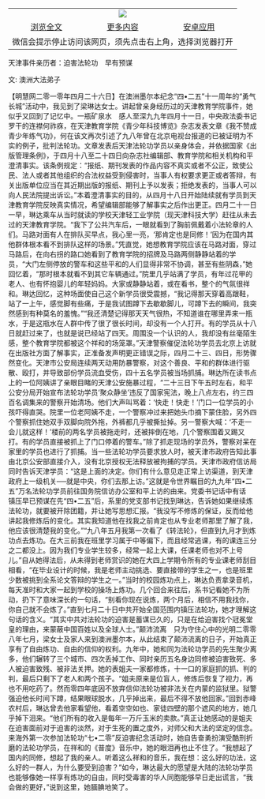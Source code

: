 

<table>
  <tr>
    <td align="center" colspan="3">
      <a href="https://github.com/ogate/ogate/blob/master/README.md"><img src="https://cloud.githubusercontent.com/assets/11880933/13434984/f430fae2-e012-11e5-814f-c2df1e82b247.jpg"/></a>
    </td>
  </tr>
  <tr>
    <td align="center">
      <a href="https://s3.ap-south-1.amazonaws.com/ogatem/oGate.htm?c816344&from=oNote">浏览全文</a>
    </td>
    <td align="center">
      <a href="https://s3.ap-south-1.amazonaws.com/ogatem/oGate.htm?from=oNote">更多内容</a>
    </td>
    <td align="center">
      <a href="https://raw.githubusercontent.com/ogate/up/master/ogate.apk">安卓应用</a>
    </td>
  </tr>
  <tr>
    <td align="center" colspan="3">
      微信会提示停止访问该网页，须先点击右上角，选择浏览器打开
    </td>
  </tr>
</table>    


天津事件亲历者：迫害法轮功　早有预谋


文: 澳洲大法弟子




【明慧网二零一零年四月二十六日】在澳洲墨尔本纪念“四&#8226;二五”十一周年的“勇气长城”活动中，我见到了梁琳达女士。讲起曾亲身经历过的天津教育学院事件，她似乎又回到了记忆中。一瓶矿泉水　感人至深九九年四月十一日，中央政法委书记罗干的连襟何祚庥，在天津教育学院《青少年科技博览》杂志发表文章《我不赞成青少年练气功》，何在该文再次引述了九八年曾在北京电视台报道的已被证明为不实的例子，批判法轮功。文章发表后天津法轮功学员以亲身体会，并依据国家《出版管理条例》，于四月十八至二十四日向杂志社编辑部、教育学院和相关机构和平澄清事实。该条例规定：“报纸、期刊发表的作品内容不真实或者不公正，致使公民、法人或者其他组织的合法权益受到侵害时，当事人有权要求更正或者答辩，有关出版单位应当在其近期出版的报纸、期刊上予以发表；拒绝发表的，当事人可以向人民法院提出诉讼。”本着澄清事实的目的，从四月十八日开始陆续就有学员到天津教育学院反映真实情况，希望编辑部能够了解事实之后作出更正。四月二十一日一早，琳达乘车从当时就读的学校天津轻工业学院（现天津科技大学）赶往从未去过的天津教育学院。“我下了公共汽车后，一眼就看到了胸前佩戴着小法轮章的人们。马路对面有人在排队买早点，我心里一亮，‘那肯定也是同修！’因为在国内其他群体根本看不到排队这样的场景。”凭直觉，她想教育学院应该在马路对面，穿过马路后，在向右拐的路口她看到了教育学院的招牌及马路两侧静静站着的学员，“大门左侧停放的警车和这些平和的人们显得非常不协调，甚至有些阴森，”她回忆着，“那时根本就看不到其它车辆通过。”院里几乎站满了学员，有年过花甲的老人、也有怀抱婴儿的年轻妈妈。大家或静静站着，或在看书，整个的气氛很祥和。琳达回忆，这种场面使自己这个新学员很受震撼，“我记得那天穿着高跟鞋，站了一上午，感觉脚有些痛，于是我试图蹲下去歇歇脚儿，可蹲下去的瞬间，我突然感到有种莫名的羞愧。”“我还清楚记得那天天气很热，不知道谁在哪里弄来一瓶水，于是这瓶水在人群中传了很了很长时间，却没有一个人打开。有的学员从十八日就赶过来了，也就是说已经站了四天。周围没一个认识的人，我却没有丝毫陌生感，整个教育学院都被这个祥和的场笼罩。”天津警察催促法轮功学员去北京上访就在出版社方面了解事实，正准备发声明更正错误之际，四月二十三、四日，形势骤然变化。天津市公安局连续两天动用防暴警察，对这个善良、平和的群体进行驱散、殴打，并导致部份学员流血受伤，四十五名学员被当场抓捕。琳达所在读书点上的一位阿姨讲了亲眼目睹的天津公安施暴过程，“二十三日下午五时左右，和平公安分局开始宣布法轮功学员‘聚众静坐’违反了国家宪法，晚上八点左右，约三四百名调集来的警察开始清场。他们大声叫骂着：‘快走！快走！’门口一位学员的小孩吓得直哭。院里一位老阿姨不走，一个警察冲过来把她头巾摘下蒙住脸，另外四个警察抓住她双手双脚向院外拖，外裤都几乎被撕扯掉。另一警察大喊：‘不走一会儿就这样！’楼前的两名学员被拖走时，还被摔倒在地，几个警察围着又踢又打。有的学员直接被抓上了门口停着的警车。”除了抓走现场的学员外，警察对呆在家里的学员也进行了抓捕。当一些法轮功学员要求放人时，被天津市政府告知此事由北京公安部直接介入，没有北京授权无法释放被拘捕的学员。天津市政府信访局同时告诉天津学员：“这是上面的决定。你们有什么意见走正常上访渠道，到天津政府上一级机关──就是中央，你们去那上访。”这就是令世界瞩目的九九年“四&#8226;二五”万名法轮功学员前往国务院信访办公室和平上访的由来。党委书记话中有话　镇压早已预谋在先“四&#8226;二五”后，系里的党支部书记找到琳达，告诉她如果继续炼法轮功，就要被开除团籍，并让她写思想汇报。“我没写不修炼的保证，反而给他讲起我修炼后的变化。其实我知道他在找我之前肯定也从专业老师那里了解了我，他应该很清楚我的变化。”“九八年五月我第一次看了《转法轮》，但直到九月才到炼功点去炼功。在大三前我在班里学习属于中等偏下，而且经常逃课，有的课连三分之二都没上。因为我们专业学生较多，经常一起上大课，任课老师也对不上号儿。”自从她得法后，从未得到老师赏识的她在大四上学期令所有的专业课老师刮目相看，“在毕业设计的时候，我是老师主动挑选、要直接带的学生之一，也是班里少数被挑到全系论文答辩的学生之一。”当时的校园炼功点上，琳达负责拿录音机，每天准时和大家一起到学校的操场上炼功。几个回合来往后，系书记看她不为所动，扔下了意味深长的一句话，“别看你现在说炼，两个月后，相信不用我找你，你自己就不会炼了。”直到七月二十日中共开始全国范围内镇压法轮功，她才理解这句话的含义。“其实中共对法轮功的迫害是蓄谋已久的，只是在给迫害找个冠冕堂皇的理由，来蒙蔽中国百姓以及全球人士。”颠沛流离　只为守住心中的光明二零零八年七月，梁女士及家人来到澳洲墨尔本，从此结束了颠沛流离的日子，开始真正享有了自由炼功、自由的信仰的权利。九年中，她和同为法轮功学员的先生聚少离多，他们辗转了三个城市、四次丢掉工作、同时亲历五名身边同修被迫害致死、多人被迫害致残、被非法关押。她的表姐夫一家都修炼，十一口的家庭抓的抓、判的判，最后只剩下了老人和两个孩子。“姐夫原来是位盲人，修炼后恢复了视力，再也不用吃药了。然而零四年底因不放弃信仰法轮功被非法关在内蒙的监狱里。狱警强迫他长时间下蹲，结果眼球脱水，几乎掉出来，最后不得不放他回家。”回到赤峰农村后，琳达曾去他家看望他，看着空空如也、家徒四壁的那个遮风的地方，她几乎掉下泪来。“他们所有的收入是每年一万斤玉米的卖款。”真正让她感动的是姐夫在迫害面前对于迫害的淡然，对于生死的置之度外，对师父和大法的坚定的信念。来海外第一次参加法轮功“七&#8226;二零”反迫害纪念活动时，她自告奋勇扮演受酷刑折磨的法轮功学员，在祥和的《普度》音乐中，她的眼泪再也止不住了。“我想起了国内的同修，想起了我的亲人。听着这么祥和的音乐，我在想：这么好的功法，这么好的一群人，为什么要受到迫害？”如今，琳达最大的愿望是大陆的法轮功学员也能够像她一样享有炼功的自由，同时受毒害的华人同胞能够早日走出谎言，“我会做的更好，”说到这里，她腼腆地笑了。


